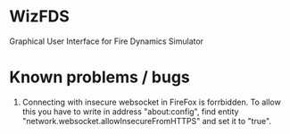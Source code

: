 # WizFDS
Graphical User Interface for Fire Dynamics Simulator

# Known problems / bugs
1. Connecting with insecure websocket in FireFox is forrbidden. To allow this you have to write in address "about:config", find entity "network.websocket.allowInsecureFromHTTPS" and set it to "true".
